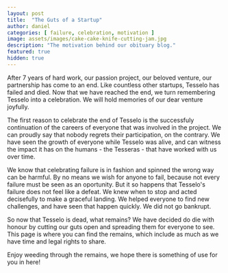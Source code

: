 ```yaml
---
layout: post
title:  "The Guts of a Startup"
author: daniel
categories: [ failure, celebration, motivation ]
image: assets/images/cake-cake-knife-cutting-jam.jpg
description: "The motivation behind our obituary blog."
featured: true
hidden: true
---
```


After 7 years of hard work, our passion project, our beloved venture, our partnership has come to an end. Like countless other startups, Tesselo has failed and died. Now that we have reached the end, we turn remembering Tesselo into a celebration. We will hold memories of our dear venture joyfully.

The first reason to celebrate the end of Tesselo is the successfuly continuation of the careers of everyone that was involved in the project. We can proudly say that nobody regrets their participation, on the contrary. We have seen the growth of everyone while Tesselo was alive, and can witness the impact it has on the humans - the Tesseras - that have worked with us over time.

We know that celebrating failure is in fashion and spinned the wrong way can be harmful. By no means we wish for anyone to fail, because not every failure must be seen as an oportunity. But it so happens that Tesselo's failure does not feel like a defeat. We knew when to stop and acted decisefully to make a graceful landing. We helped everyone to find new challenges, and have seen that happen quickly. We did not go bankrupt.

So now that Tesselo is dead, what remains? We have decided do die with honour by cutting our guts open and spreading them for everyone to see. This page is where you can find the remains, which include as much as we have time and legal rights to share.

Enjoy weeding through the remains, we hope there is something of use for you in here!

